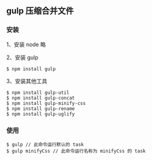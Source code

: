 ## gulp 压缩合并文件

### 安装

1、安装 node 略

2、安装 gulp

    $ npm install gulp

3、安装其他工具

    $ npm install gulp-util
    $ npm install gulp-concat
    $ npm install gulp-minify-css
    $ npm install gulp-rename
    $ npm install gulp-uglify

### 使用

    $ gulp // 此命令运行默认的 task
    $ gulp minifyCss // 此命令运行名称为 minifyCss 的 task
